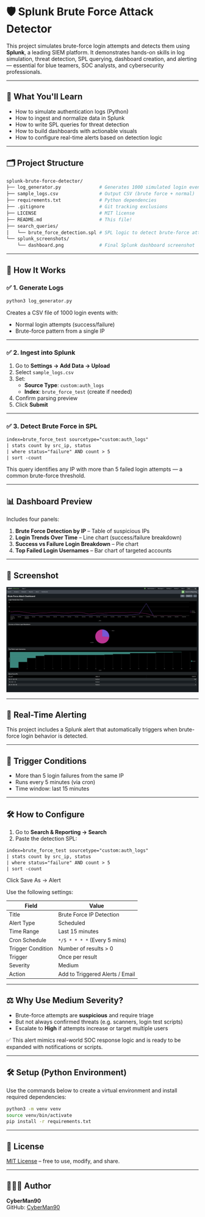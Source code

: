 # 🛡️ Splunk Brute Force Attack Detector

This project simulates brute-force login attempts and detects them using **Splunk**, a leading SIEM platform. It demonstrates hands-on skills in log simulation, threat detection, SPL querying, dashboard creation, and alerting — essential for blue teamers, SOC analysts, and cybersecurity professionals.

---

## 🧠 What You'll Learn

- How to simulate authentication logs (Python)
- How to ingest and normalize data in Splunk
- How to write SPL queries for threat detection
- How to build dashboards with actionable visuals
- How to configure real-time alerts based on detection logic

---

## 🗂️ Project Structure

```bash
splunk-brute-force-detector/
├── log_generator.py              # Generates 1000 simulated login events
├── sample_logs.csv               # Output CSV (brute force + normal)
├── requirements.txt              # Python dependencies
├── .gitignore                    # Git tracking exclusions
├── LICENSE                       # MIT license
├── README.md                     # This file!
├── search_queries/
│   └── brute_force_detection.spl # SPL logic to detect brute-force attempts
└── splunk_screenshots/
    └── dashboard.png             # Final Splunk dashboard screenshot
```

---

## 🚀 How It Works

### ✅ 1. Generate Logs

```bash
python3 log_generator.py
```
Creates a CSV file of 1000 login events with:

- Normal login attempts (success/failure)
- Brute-force pattern from a single IP

---

### ✅ 2. Ingest into Splunk

1. Go to **Settings → Add Data → Upload**
2. Select `sample_logs.csv`
3. Set:
   - **Source Type**: `custom:auth_logs`
   - **Index**: `brute_force_test` (create if needed)
4. Confirm parsing preview
5. Click **Submit**

---

### ✅ 3. Detect Brute Force in SPL

```spl
index=brute_force_test sourcetype="custom:auth_logs"
| stats count by src_ip, status
| where status="failure" AND count > 5
| sort -count
```
This query identifies any IP with more than 5 failed login attempts — a common brute-force threshold.

---

## 📊 Dashboard Preview

Includes four panels:

1. **Brute Force Detection by IP** – Table of suspicious IPs  
2. **Login Trends Over Time** – Line chart (success/failure breakdown)  
3. **Success vs Failure Login Breakdown** – Pie chart  
4. **Top Failed Login Usernames** – Bar chart of targeted accounts

---

## 📸 Screenshot

![Brute Force Dashboard](./splunk_screenshots/dashboard.png)

---

## 🔔 Real-Time Alerting

This project includes a Splunk alert that automatically triggers when brute-force login behavior is detected.

---

## 🎯 Trigger Conditions

- More than 5 login failures from the same IP  
- Runs every 5 minutes (via cron)  
- Time window: last 15 minutes


---

## 🛠️ How to Configure

1. Go to **Search & Reporting → Search**
2. Paste the detection SPL:

```spl
index=brute_force_test sourcetype="custom:auth_logs"
| stats count by src_ip, status
| where status="failure" AND count > 5
| sort -count
```
Click Save As → Alert

Use the following settings:

| Field               | Value                        |
|---------------------|------------------------------|
| Title               | Brute Force IP Detection     |
| Alert Type          | Scheduled                    |
| Time Range          | Last 15 minutes              |
| Cron Schedule       | `*/5 * * * *` (Every 5 mins) |
| Trigger Condition   | Number of results > 0        |
| Trigger             | Once per result              |
| Severity            | Medium                       |
| Action              | Add to Triggered Alerts / Email |


---

## ⚖️ Why Use Medium Severity?

- Brute-force attempts are **suspicious** and require triage  
- But not always confirmed threats (e.g. scanners, login test scripts)  
- Escalate to **High** if attempts increase or target multiple users

✅ This alert mimics real-world SOC response logic and is ready to be expanded with notifications or scripts.

---

## 🛠️ Setup (Python Environment)

Use the commands below to create a virtual environment and install required dependencies:

```bash
python3 -m venv venv
source venv/bin/activate
pip install -r requirements.txt
```
---

## 📄 License

[MIT License](./LICENSE) – free to use, modify, and share.

---

## 👨🏽‍💻 Author

**CyberMan90**  
GitHub: [CyberMan90](https://github.com/CyberMan90)

